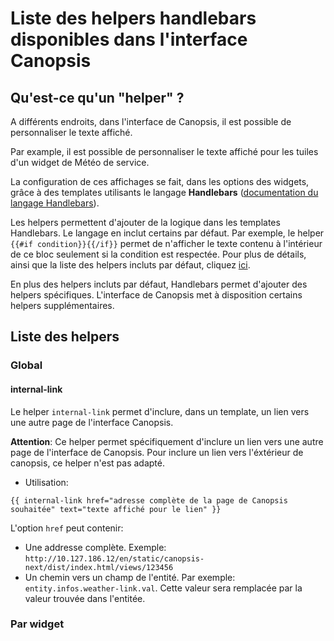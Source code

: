 # Liste des helpers handlebars disponibles dans l'interface Canopsis

## Qu'est-ce qu'un "helper" ?

A différents endroits, dans l'interface de Canopsis, il est possible de personnaliser le texte affiché.

Par example, il est possible de personnaliser le texte affiché pour les tuiles d'un widget de Météo de service.

La configuration de ces affichages se fait, dans les options des widgets, grâce à des templates utilisants le langage **Handlebars** ([documentation du langage Handlebars](https://handlebarsjs.com/)).

Les helpers permettent d'ajouter de la logique dans les templates Handlebars. Le langage en inclut certains par défaut. Par exemple, le helper ```{{#if condition}}{{/if}}``` permet de n'afficher le texte contenu à l'intérieur de ce bloc seulement si la condition est respectée. Pour plus de détails, ainsi que la liste des helpers incluts par défaut, cliquez [ici](https://handlebarsjs.com/builtin_helpers.html).

En plus des helpers incluts par défaut, Handlebars permet d'ajouter des helpers spécifiques. L'interface de Canopsis met à disposition certains helpers supplémentaires.

## Liste des helpers

### Global

#### internal-link

Le helper ```internal-link``` permet d'inclure, dans un template, un lien vers une autre page de l'interface Canopsis.

**Attention**: Ce helper permet spécifiquement d'inclure un lien vers une autre page de l'interface de Canopsis. Pour inclure un lien vers l'éxtérieur de canopsis, ce helper n'est pas adapté.

- Utilisation:

```
{{ internal-link href="adresse complète de la page de Canopsis souhaitée" text="texte affiché pour le lien" }}
```

L'option ```href``` peut contenir:

- Une addresse complète. Exemple: ```http://10.127.186.12/en/static/canopsis-next/dist/index.html/views/123456```
- Un chemin vers un champ de l'entité. Par exemple: ```entity.infos.weather-link.val```. Cette valeur sera remplacée par la valeur trouvée dans l'entitée.

### Par widget

